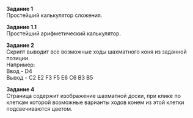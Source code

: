 <b>Задание 1</b><br>
Простейший калькулятор сложения.

<b>Задание 1.1</b><br>
Простейший арифметический калькулятор.

<b>Задание 2</b><br>
Скрипт выводит все возможные ходы шахматного коня из заданной позиции.<br>
Например:<br>
Ввод - D4<br>
Вывод - C2 E2 F3 F5 E6 C6 B3 B5<br>

<b>Задание 4</b><br>
Cтраница содержит изображение шахматной доски, при клике по клеткам которой возможные варианты ходов конем из этой клетки 
подсвечиваются цветом.
